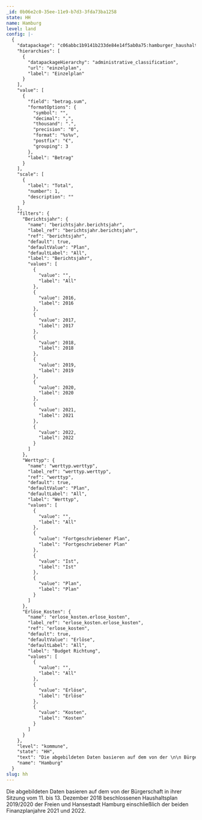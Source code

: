 ```yaml
---
_id: 0b06e2c0-35ee-11e9-b7d3-3fda73ba1258
state: HH
name: Hamburg
level: land
config: |-
  {
    "datapackage": "c06abbc1b9141b233de84e14f5ab0a75:hamburger_haushalt_hhp_19_20",
    "hierarchies": [
      {
        "datapackageHierarchy": "administrative_classification",
        "url": "einzelplan",
        "label": "Einzelplan"
      }
    ],
    "value": [
      {
        "field": "betrag.sum",
        "formatOptions": {
          "symbol": "",
          "decimal": ",",
          "thousand": ".",
          "precision": "0",
          "format": "%s%v",
          "postfix": "€",
          "grouping": 3
        },
        "label": "Betrag"
      }
    ],
    "scale": [
      {
        "label": "Total",
        "number": 1,
        "description": ""
      }
    ],
    "filters": {
      "Berichtsjahr": {
        "name": "berichtsjahr.berichtsjahr",
        "label_ref": "berichtsjahr.berichtsjahr",
        "ref": "berichtsjahr",
        "default": true,
        "defaultValue": "Plan",
        "defaultLabel": "All",
        "label": "Berichtsjahr",
        "values": [
          {
            "value": "",
            "label": "All"
          },
          {
            "value": 2016,
            "label": 2016
          },
          {
            "value": 2017,
            "label": 2017
          },
          {
            "value": 2018,
            "label": 2018
          },
          {
            "value": 2019,
            "label": 2019
          },
          {
            "value": 2020,
            "label": 2020
          },
          {
            "value": 2021,
            "label": 2021
          },
          {
            "value": 2022,
            "label": 2022
          }
        ]
      },
      "Werttyp": {
        "name": "werttyp.werttyp",
        "label_ref": "werttyp.werttyp",
        "ref": "werttyp",
        "default": true,
        "defaultValue": "Plan",
        "defaultLabel": "All",
        "label": "Werttyp",
        "values": [
          {
            "value": "",
            "label": "All"
          },
          {
            "value": "Fortgeschriebener Plan",
            "label": "Fortgeschriebener Plan"
          },
          {
            "value": "Ist",
            "label": "Ist"
          },
          {
            "value": "Plan",
            "label": "Plan"
          }
        ]
      },
      "Erlöse_Kosten": {
        "name": "erlose_kosten.erlose_kosten",
        "label_ref": "erlose_kosten.erlose_kosten",
        "ref": "erlose_kosten",
        "default": true,
        "defaultValue": "Erlöse",
        "defaultLabel": "All",
        "label": "Budget Richtung",
        "values": [
          {
            "value": "",
            "label": "All"
          },
          {
            "value": "Erlöse",
            "label": "Erlöse"
          },
          {
            "value": "Kosten",
            "label": "Kosten"
          }
        ]
      }
    },
    "level": "kommune",
    "state": "HH",
    "text": "Die abgebildeten Daten basieren auf dem von der \n\n Bürgerschaft in ihrer Sitzung vom 11. bis 13. Dezember 2018 beschlossenen Haushaltsplan 2019/2020 der Freien und Hansestadt Hamburg einschließlich der beiden Finanzplanjahre 2021 und 2022.",
    "name": "Hamburg"
  }
slug: hh
---
```

Die abgebildeten Daten basieren auf dem von der Bürgerschaft in ihrer Sitzung vom 11. bis 13. Dezember 2018 beschlossenen Haushaltsplan 2019/2020 der Freien und Hansestadt Hamburg einschließlich der beiden Finanzplanjahre 2021 und 2022.
